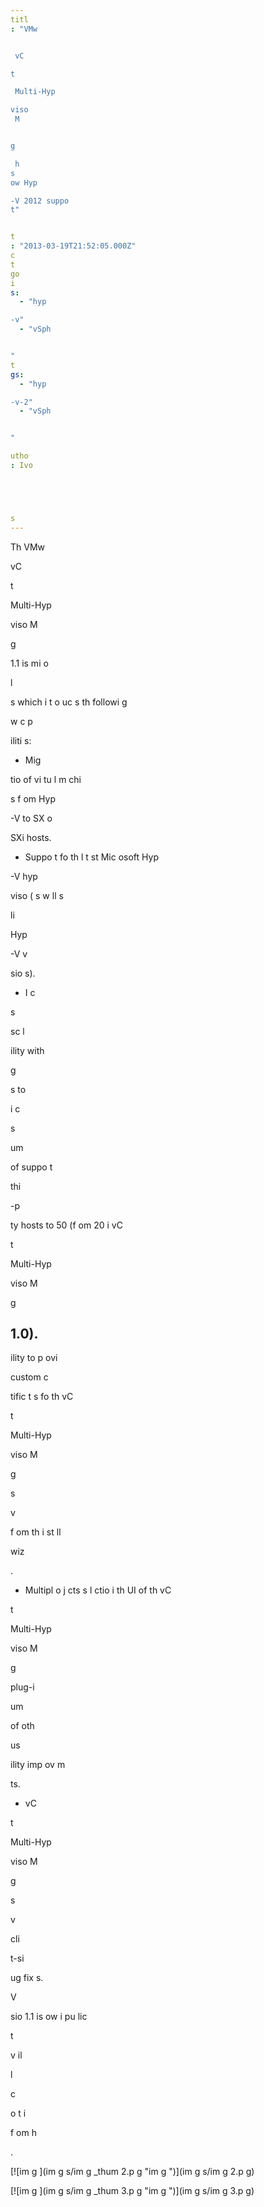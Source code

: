 ```yaml
---
titl
: "VMw


 vC

t

 Multi-Hyp

viso
 M


g

 h
s 
ow Hyp

-V 2012 suppo
t"


t
: "2013-03-19T21:52:05.000Z"
c
t
go
i
s: 
  - "hyp

-v"
  - "vSph


"
t
gs: 
  - "hyp

-v-2"
  - "vSph


"

utho
: Ivo 





s
---
```


Th
 VMw


 vC

t

 Multi-Hyp

viso
 M


g

 1.1 is 
 mi
o
 

l

s
 which i
t
o
uc
s th
 followi
g 

w c
p

iliti
s:

- Mig

tio
 of vi
tu
l m
chi

s f
om Hyp

-V to 
SX o
 
SXi hosts.
- Suppo
t fo
 th
 l
t
st Mic
osoft Hyp

-V hyp

viso
 (
s w
ll 
s 


li

 Hyp

-V v

sio
s).
- I
c


s

 sc
l

ility with 

g


s to 

 i
c


s

 
um


 of suppo
t

 thi

-p

ty hosts to 50 (f
om 20 i
 vC

t

 Multi-Hyp

viso
 M


g

 1.0).
- 

ility to p
ovi

 custom c

tific
t
s fo
 th
 vC

t

 Multi-Hyp

viso
 M


g

 s

v

 f
om th
 i
st
ll

 wiz


.
- Multipl
 o
j
cts s
l
ctio
 i
 th
 UI of th
 vC

t

 Multi-Hyp

viso
 M


g

 plug-i
 


 
 
um


 of oth

 us

ility imp
ov
m

ts.
- vC

t

 Multi-Hyp

viso
 M


g

 s

v

 


 cli

t-si

 
ug fix
s.

V

sio
 1.1 is 
ow i
 pu
lic 

t
 
v
il

l
 


 c

 

 o
t
i


 f
om h


.

[![im
g
](im
g
s/im
g
_thum
2.p
g "im
g
")](im
g
s/im
g
2.p
g)

[![im
g
](im
g
s/im
g
_thum
3.p
g "im
g
")](im
g
s/im
g
3.p
g)






